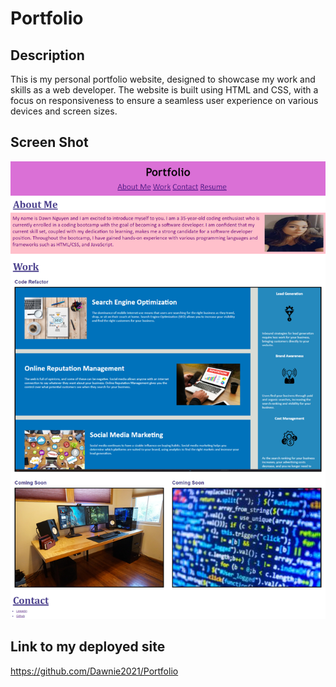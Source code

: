 # Portfolio

## Description
This is my personal portfolio website, designed to showcase my work and skills as a web developer. The website is built using HTML and CSS, with a focus on responsiveness to ensure a seamless user experience on various devices and screen sizes. 

## Screen Shot
![Photo of my website](assets/images/Portfolio.png)

## Link to my deployed site 
https://github.com/Dawnie2021/Portfolio

